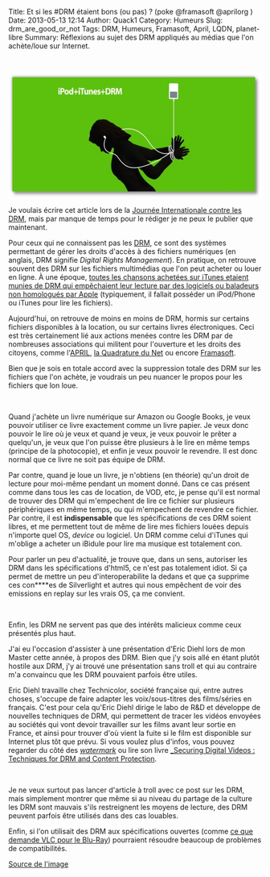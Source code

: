 Title: Et si les &#35;DRM étaient bons (ou pas) ? (poke @framasoft @aprilorg )
Date: 2013-05-13 12:14
Author: Quack1
Category: Humeurs
Slug: drm_are_good_or_not
Tags: DRM, Humeurs, Framasoft, April, LQDN, planet-libre
Summary: Réflexions au sujet des DRM appliqués au médias que l'on achète/loue sur Internet.

&nbsp;
<div align=center><img src="upload/itunes_and_drm.png" width="600" height="250" align=center /></div>

Je voulais écrire cet article lors de la [Journée Internationale contre les DRM](http://www.defectivebydesign.org/dayagainstdrm), mais par manque de temps pour le rédiger je ne peux le publier que maintenant.

Pour ceux qui ne connaissent pas les [DRM](http://fr.wikipedia.org/wiki/Gestion_des_droits_num%C3%A9riques), ce sont des systèmes permettant de gérer les droits d'accès à des fichiers numériques (en anglais, DRM signifie _Digital Rights Management_). En pratique, on retrouve souvent des DRM sur les fichiers multimédias que l'on peut acheter ou louer en ligne. À une époque, [toutes les chansons achetées sur iTunes etaient munies de DRM qui empêchaient leur lecture par des logiciels ou baladeurs non homologués par Apple](http://fr.wikipedia.org/wiki/FairPlay) (typiquement, il fallait posséder un iPod/Phone ou iTunes pour lire les fichiers).

Aujourd'hui, on retrouve de moins en moins de DRM, hormis sur certains fichiers disponibles à la location, ou sur certains livres électroniques. Ceci est très certainement lié aux actions menées contre les DRM par de nombreuses associations qui militent pour l'ouverture et les droits des citoyens, comme l'[APRIL](http://www.april.org/), [la Quadrature du Net](https://www.laquadrature.net/) ou encore [Framasoft](http://www.framasoft.net/).

Bien que je sois en totale accord avec la suppression totale des DRM sur les fichiers que l'on achète, je voudrais un peu nuancer le propos pour les fichiers que lon loue. 

&nbsp;

Quand j'achète un livre numérique sur Amazon ou Google Books, je veux pouvoir utiliser ce livre exactement comme un livre papier. Je veux donc pouvoir le lire où je veux et quand je veux, je veux pouvoir le prêter a quelqu'un, je veux que l'on puisse être plusieurs à le lire en même temps (principe de la photocopie), et enfin je veux pouvoir le revendre. Il est donc normal que ce livre ne soit pas équipe de DRM.

Par contre, quand je loue un livre, je n'obtiens (en théorie) qu'un droit de lecture pour moi-même pendant un moment donné. Dans ce cas présent comme dans tous les cas de location, de VOD, etc, je pense qu'il est normal de trouver des DRM qui m'empechent de lire ce fichier sur plusieurs périphériques en même temps, ou qui m'empechent de revendre ce fichier. Par contre, il est **indispensable** que les spécifications de ces DRM soient libres, et me permettent tout de même de lire mes fichiers louées depuis n'importe quel OS, _device_ ou logiciel. Un DRM comme celui d'iTunes qui m'oblige a acheter un iBidule pour lire ma musique est totalement con.

Pour parler un peu d'actualité, je trouve que, dans un sens, autoriser les DRM dans les spécifications d'html5, ce n'est pas totalement idiot. Si ça permet de mettre un peu d'interoperabilite la dedans et que ça supprime ces con****es de Silverlight et autres qui nous empêchent de voir des emissions en replay sur les vrais OS, ça me convient.

&nbsp;

Enfin, les DRM ne servent pas que des intérêts malicieux comme ceux présentés plus haut. 

J'ai eu l'occasion d'assister à une présentation d'Eric Diehl lors de mon Master cette année, à propos des DRM. Bien que j'y sois allé en étant plutôt hostile aux DRM, j'y ai trouvé une présentation sans troll et qui au contraire m'a convaincu que les DRM pouvaient parfois être utiles.

Eric Diehl travaille chez Technicolor, société française qui, entre autres choses, s'occupe de faire adapter les voix/sous-titres des films/séries en français. C'est pour cela qu'Eric Diehl dirige le labo de R&D et développe de nouvelles techniques de DRM, qui permettent de tracer les vidéos envoyées au sociétés qui vont devoir travailler sur les films avant leur sortie en France, et ainsi pour trouver d'où vient la fuite si le film est disponible sur Internet plus tôt que prévu. Si vous voulez plus d'infos, vous pouvez regarder du côté des [_watermark_](http://fr.wikipedia.org/wiki/Tatouage_num%C3%A9rique "Wikipedia : Watermark") ou lire son livre [_Securing Digital Videos : Techniques for DRM and Content Protection](http://eric-diehl.com/my-book/ "Eric Diehl Book").

&nbsp;

Je ne veux surtout pas lancer d'article à troll avec ce post sur les DRM, mais simplement montrer que même si au niveau du partage de la culture les DRM sont mauvais s'ils restreignent les moyens de lecture, des DRM peuvent parfois être utilisés dans des cas louables. 

Enfin, si l'on utilisait des DRM aux spécifications ouvertes (comme [ce que demande VLC pour le Blu-Ray](http://www.numerama.com/magazine/25618-videolan-vlc-la-hadopi-ouvre-la-porte-a-un-flechissement-des-drm.html)) pourraient résoudre beaucoup de problèmes de compatibilités.

[Source de l'image](http://www.actualitte.com/images/actualites/itunes-and-drm.jpg "Itunes & DRM")